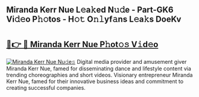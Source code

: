 ## Miranda Kerr Nue L𝚎a𝚔ed N𝚞𝚍e - Part-GK6 Vi𝚍𝚎o P𝚑𝚘tos - H𝚘𝚝 O𝚗𝚕yf𝚊ns L𝚎a𝚔s DoeKv

# <h2><a href="http://kfbde38.oniu.top/?m=Miranda+Kerr+Nue">🔗👉 🔴 Miranda Kerr Nue P𝚑ot𝚘𝚜 V𝚒d𝚎o</a></h2>

[![Miranda Kerr Nue Nu𝚍e𝚜](https://i.imgur.com/0qMVB7G.gif)](http://kfbde38.oniu.top/?m=Miranda+Kerr+Nue)
Digital media provider and amusement giver Miranda Kerr Nue, famed for disseminating dance and lifestyle content via trending choreographies and short videos. Visionary entrepreneur Miranda Kerr Nue, famed for their innovative business ideas and commitment to creating successful companies.  
